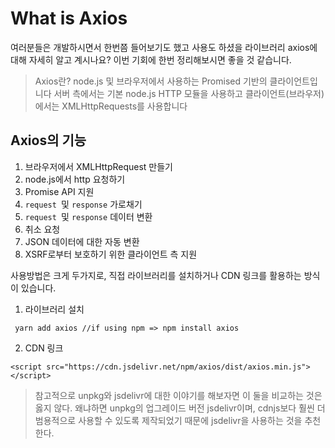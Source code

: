 # What is Axios
여러분들은 개발하시면서 한번쯤 들어보기도 했고 사용도 하셨을 라이브러리 axios에 대해 자세히 알고 계시나요?
이번 기회에 한번 정리해보시면 좋을 것 같습니다.

> Axios란?
> node.js 및 브라우저에서 사용하는 Promised 기반의 클라이언트입니다
> 서버 측에서는 기본 node.js HTTP 모듈을 사용하고 클라이언트(브라우저)에서는 XMLHttpRequests를 사용합니다

## Axios의 기능
1. 브라우저에서 XMLHttpRequest 만들기
2. node.js에서 http 요청하기
3. Promise API 지원
4. `request `및 `response` 가로채기
5. `request `및 `response` 데이터 변환
6. 취소 요청
7. JSON 데이터에 대한 자동 변환
8. XSRF로부터 보호하기 위한 클라이언트 측 지원

사용방법은 크게 두가지로, 직접 라이브러리를 설치하거나 CDN 링크를 활용하는 방식이 있습니다.

1. 라이브러리 설치
```
 yarn add axios //if using npm => npm install axios
```

2. CDN 링크
```
<script src="https://cdn.jsdelivr.net/npm/axios/dist/axios.min.js"></script>
```	

> 참고적으로 unpkg와 jsdelivr에 대한 이야기를 해보자면 이 둘을 비교하는 것은 옳지 않다. 왜냐하면 unpkg의 업그레이드 버전 jsdelivr이며, cdnjs보다 훨씬 더 범용적으로 사용할 수 있도록 제작되었기 때문에 jsdelivr을 사용하는 것을 추천한다.

